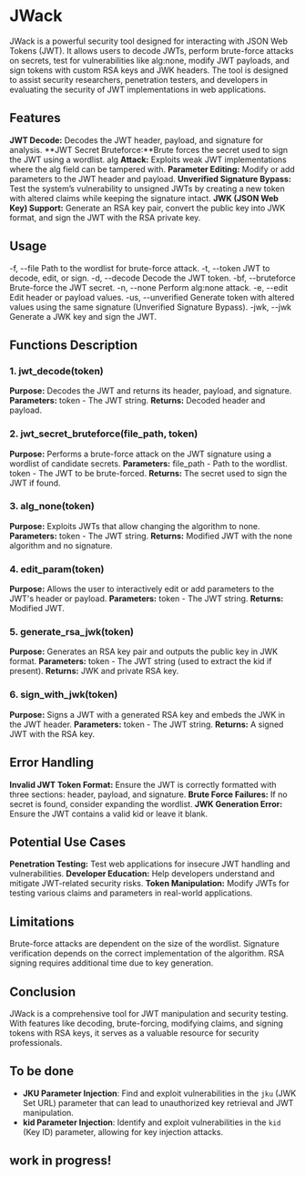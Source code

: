 # JWack

JWack is a powerful security tool designed for interacting with JSON Web Tokens (JWT). It allows users to decode JWTs, perform brute-force attacks on secrets, test for vulnerabilities like alg:none, modify JWT payloads, and sign tokens with custom RSA keys and JWK headers. The tool is designed to assist security researchers, penetration testers, and developers in evaluating the security of JWT implementations in web applications.


## Features

**JWT Decode:** Decodes the JWT header, payload, and signature for analysis.
**JWT Secret Bruteforce:**Brute forces the secret used to sign the JWT using a wordlist.
alg
**Attack:** Exploits weak JWT implementations where the alg field can be tampered with.
**Parameter Editing:** Modify or add parameters to the JWT header and payload.
**Unverified Signature Bypass:** Test the system’s vulnerability to unsigned JWTs by creating a new token with altered claims while keeping the signature intact.
**JWK (JSON Web Key) Support:** Generate an RSA key pair, convert the public key into JWK format, and sign the JWT with the RSA private key.

## Usage
-f, --file <path>        Path to the wordlist for brute-force attack.
-t, --token <JWT>        JWT to decode, edit, or sign.
-d, --decode             Decode the JWT token.
-bf, --bruteforce        Brute-force the JWT secret.
-n, --none               Perform alg:none attack.
-e, --edit               Edit header or payload values.
-us, --unverified        Generate token with altered values using the same signature (Unverified Signature Bypass).
-jwk, --jwk              Generate a JWK key and sign the JWT.


## Functions Description

### 1. jwt_decode(token)
**Purpose:** Decodes the JWT and returns its header, payload, and signature.
**Parameters:** token - The JWT string.
**Returns:** Decoded header and payload.

### 2. jwt_secret_bruteforce(file_path, token)
**Purpose:** Performs a brute-force attack on the JWT signature using a wordlist of candidate secrets.
**Parameters:**
file_path - Path to the wordlist.
token - The JWT to be brute-forced.
**Returns:** The secret used to sign the JWT if found.

### 3. alg_none(token)
**Purpose:** Exploits JWTs that allow changing the algorithm to none.
**Parameters:** token - The JWT string.
**Returns:** Modified JWT with the none algorithm and no signature.

### 4. edit_param(token)
**Purpose:** Allows the user to interactively edit or add parameters to the JWT's header or payload.
**Parameters:** token - The JWT string.
**Returns:** Modified JWT.

### 5. generate_rsa_jwk(token)
**Purpose:** Generates an RSA key pair and outputs the public key in JWK format.
**Parameters:** token - The JWT string (used to extract the kid if present).
**Returns:** JWK and private RSA key.

### 6. sign_with_jwk(token)
**Purpose:** Signs a JWT with a generated RSA key and embeds the JWK in the JWT header.
**Parameters:** token - The JWT string.
**Returns:** A signed JWT with the RSA key.

## Error Handling
**Invalid JWT Token Format:** Ensure the JWT is correctly formatted with three sections: header, payload, and signature.
**Brute Force Failures:** If no secret is found, consider expanding the wordlist.
**JWK Generation Error:** Ensure the JWT contains a valid kid or leave it blank.

## Potential Use Cases
**Penetration Testing:** Test web applications for insecure JWT handling and vulnerabilities.
**Developer Education:** Help developers understand and mitigate JWT-related security risks.
**Token Manipulation:** Modify JWTs for testing various claims and parameters in real-world applications.

## Limitations
Brute-force attacks are dependent on the size of the wordlist.
Signature verification depends on the correct implementation of the algorithm.
RSA signing requires additional time due to key generation.

## Conclusion
JWack is a comprehensive tool for JWT manipulation and security testing. With features like decoding, brute-forcing, modifying claims, and signing tokens with RSA keys, it serves as a valuable resource for security professionals.

## To be done
- **JKU Parameter Injection**: Find and exploit vulnerabilities in the `jku` (JWK Set URL) parameter that can lead to unauthorized key retrieval and JWT manipulation.
- **kid Parameter Injection**: Identify and exploit vulnerabilities in the `kid` (Key ID) parameter, allowing for key injection attacks.

## work in progress!
